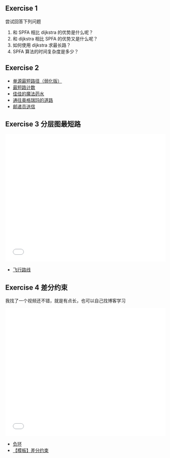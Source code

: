## Exercise 1

尝试回答下列问题

1. 和 SPFA 相比 dijkstra 的优势是什么呢？
2. 和 dijkstra 相比 SPFA 的优势又是什么呢？
3. 如何使用 dijkstra 求最长路？
4. SPFA 算法的时间复杂度是多少？


## Exercise 2


- [单源最短路径（弱化版）](https://vjudge.net/problem/%E6%B4%9B%E8%B0%B7-P3371)
- [最短路计数](https://vjudge.net/problem/%E6%B4%9B%E8%B0%B7-P1144)
- [佳佳的魔法药水](https://vjudge.net/problem/%E6%B4%9B%E8%B0%B7-P1875)
- [通往奥格瑞玛的道路](https://vjudge.net/problem/%E6%B4%9B%E8%B0%B7-P1462)
- [邮递员送信](https://vjudge.net/problem/%E6%B4%9B%E8%B0%B7-P1629)

## Exercise 3 分层图最短路

<iframe src="//player.bilibili.com/player.html?isOutside=true&aid=810378270&bvid=BV1m34y1s7sV&cid=570237524&p=1" scrolling="no" border="0" frameborder="no" framespacing="0" allowfullscreen="true", width="100%" height="400px"></iframe>

- [飞行路线](https://vjudge.net/problem/%E6%B4%9B%E8%B0%B7-P4568)

## Exercise 4 差分约束

我找了一个视频还不错，就是有点长，也可以自己找博客学习

<iframe src="//player.bilibili.com/player.html?isOutside=true&aid=113091488514652&bvid=BV1iNH9eREG3&cid=25626679244&p=1" scrolling="no" border="0" frameborder="no" framespacing="0" allowfullscreen="true" width="100%" height="400px"></iframe>

- [负环](https://vjudge.net/problem/%E6%B4%9B%E8%B0%B7-P3385)
- [【模板】差分约束](https://www.luogu.com.cn/problem/P5960)